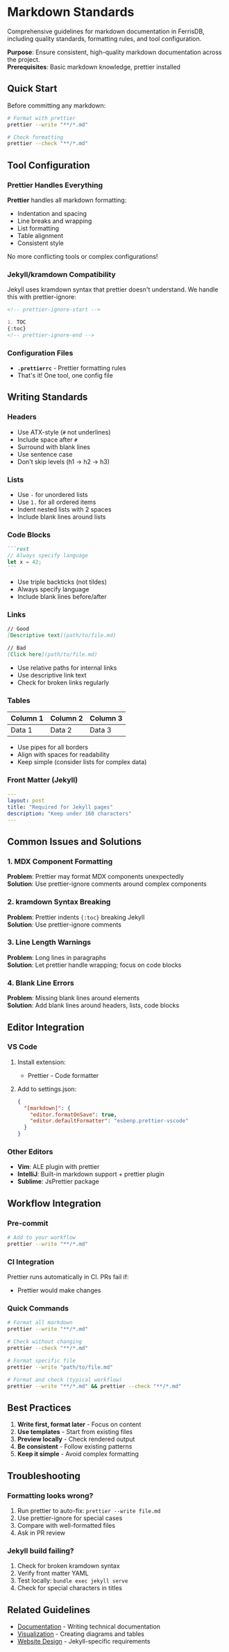 # Markdown Standards

Comprehensive guidelines for markdown documentation in FerrisDB, including quality standards, formatting rules, and tool configuration.

**Purpose**: Ensure consistent, high-quality markdown documentation across the project.  
**Prerequisites**: Basic markdown knowledge, prettier installed

## Quick Start

Before committing any markdown:

```bash
# Format with prettier
prettier --write "**/*.md"

# Check formatting
prettier --check "**/*.md"
```

## Tool Configuration

### Prettier Handles Everything

**Prettier** handles all markdown formatting:

- Indentation and spacing
- Line breaks and wrapping
- List formatting
- Table alignment
- Consistent style

No more conflicting tools or complex configurations!

### Jekyll/kramdown Compatibility

Jekyll uses kramdown syntax that prettier doesn't understand. We handle this with prettier-ignore:

```markdown
<!-- prettier-ignore-start -->

1. TOC
{:toc}
<!-- prettier-ignore-end -->
```

### Configuration Files

- **`.prettierrc`** - Prettier formatting rules
- That's it! One tool, one config file

## Writing Standards

### Headers

- Use ATX-style (`#` not underlines)
- Include space after `#`
- Surround with blank lines
- Use sentence case
- Don't skip levels (h1 → h2 → h3)

### Lists

- Use `-` for unordered lists
- Use `1.` for all ordered items
- Indent nested lists with 2 spaces
- Include blank lines around lists

### Code Blocks

````markdown
```rust
// Always specify language
let x = 42;
```
````

- Use triple backticks (not tildes)
- Always specify language
- Include blank lines before/after

### Links

```markdown
// Good
[Descriptive text](path/to/file.md)

// Bad
[Click here](path/to/file.md)
```

- Use relative paths for internal links
- Use descriptive link text
- Check for broken links regularly

### Tables

| Column 1 | Column 2 | Column 3 |
| -------- | -------- | -------- |
| Data 1   | Data 2   | Data 3   |

- Use pipes for all borders
- Align with spaces for readability
- Keep simple (consider lists for complex data)

### Front Matter (Jekyll)

```yaml
---
layout: post
title: "Required for Jekyll pages"
description: "Keep under 160 characters"
---
```

## Common Issues and Solutions

### 1. MDX Component Formatting

**Problem**: Prettier may format MDX components unexpectedly  
**Solution**: Use prettier-ignore comments around complex components

### 2. kramdown Syntax Breaking

**Problem**: Prettier indents `{:toc}` breaking Jekyll  
**Solution**: Use prettier-ignore comments

### 3. Line Length Warnings

**Problem**: Long lines in paragraphs  
**Solution**: Let prettier handle wrapping; focus on code blocks

### 4. Blank Line Errors

**Problem**: Missing blank lines around elements  
**Solution**: Add blank lines around headers, lists, code blocks

## Editor Integration

### VS Code

1. Install extension:

   - Prettier - Code formatter

2. Add to settings.json:
   ```json
   {
     "[markdown]": {
       "editor.formatOnSave": true,
       "editor.defaultFormatter": "esbenp.prettier-vscode"
     }
   }
   ```

### Other Editors

- **Vim**: ALE plugin with prettier
- **IntelliJ**: Built-in markdown support + prettier plugin
- **Sublime**: JsPrettier package

## Workflow Integration

### Pre-commit

```bash
# Add to your workflow
prettier --write "**/*.md"
```

### CI Integration

Prettier runs automatically in CI. PRs fail if:

- Prettier would make changes

### Quick Commands

```bash
# Format all markdown
prettier --write "**/*.md"

# Check without changing
prettier --check "**/*.md"

# Format specific file
prettier --write "path/to/file.md"

# Format and check (typical workflow)
prettier --write "**/*.md" && prettier --check "**/*.md"
```

## Best Practices

1. **Write first, format later** - Focus on content
2. **Use templates** - Start from existing files
3. **Preview locally** - Check rendered output
4. **Be consistent** - Follow existing patterns
5. **Keep it simple** - Avoid complex formatting

## Troubleshooting

### Formatting looks wrong?

1. Run prettier to auto-fix: `prettier --write file.md`
2. Use prettier-ignore for special cases
3. Compare with well-formatted files
4. Ask in PR review

### Jekyll build failing?

1. Check for broken kramdown syntax
2. Verify front matter YAML
3. Test locally: `bundle exec jekyll serve`
4. Check for special characters in titles

## Related Guidelines

- [Documentation](documentation.md) - Writing technical documentation
- [Visualization](visualization.md) - Creating diagrams and tables
- [Website Design](../content/website-design.md) - Jekyll-specific requirements
